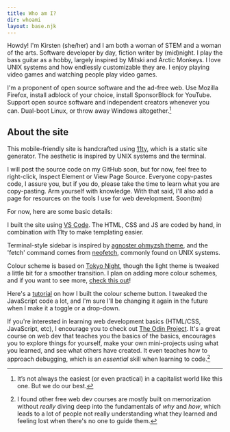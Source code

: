```yaml
---
title: Who am I?
dir: whoami
layout: base.njk
---
```


Howdy! I'm Kirsten (she/her) and I am both a woman of STEM and a woman of the arts. Software developer by day, fiction writer by (mid)night. I play the bass guitar as a hobby, largely inspired by Mitski and Arctic Monkeys. I love UNIX systems and how endlessly customizable they are. I enjoy playing video games and watching people play video games.

I'm a proponent of open source software and the ad-free web. Use Mozilla Firefox, install adblock of your choice, install SponsorBlock for YouTube. Support open source software and independent creators whenever you can. Dual-boot Linux, or throw away Windows altogether.[^1]

## About the site

This mobile-friendly site is handcrafted using [11ty](https://www.11ty.dev/docs/getting-started/), which is a static site generator. The aesthetic is inspired by UNIX systems and the terminal.

I will post the source code on my GitHub soon, but for now, feel free to right-click, Inspect Element or View Page Source. Everyone copy-pastes code, I assure you, but if you do, please take the time to learn what you are copy-pasting. Arm yourself with knowledge. With that said, I'll also add a page for resources on the tools I use for web development. Soon(tm)

For now, here are some basic details:

I built the site using [VS Code](https://code.visualstudio.com/). The HTML, CSS and JS are coded by hand, in combination with 11ty to make templating easier.

Terminal-style sidebar is inspired by [agnoster ohmyzsh theme](https://github.com/ohmyzsh/ohmyzsh/wiki/Themes#agnoster), and the 'fetch' command comes from [neofetch](https://github.com/dylanaraps/neofetch), commonly found on UNIX systems.

Colour scheme is based on [Tokyo Night](https://github.com/folke/tokyonight.nvim), though the light theme is tweaked a little bit for a smoother transition. I plan on adding more colour schemes, and if you want to see more, [check this out](https://gogh-co.github.io/Gogh/)!

Here's a [tutorial](https://css-tricks.com/a-complete-guide-to-dark-mode-on-the-web) on how I built the colour scheme button. I tweaked the JavaScript code a lot, and I'm sure I'll be changing it again in the future when I make it a toggle or a drop-down.

If you're interested in learning web development basics (HTML/CSS, JavaScript, etc), I encourage you to check out [The Odin Project](https://www.theodinproject.com/). It's a great course on web dev that teaches you the basics of the basics, encourages you to explore things for yourself, make your own mini-projects using what you learned, and see what others have created. It even teaches how to approach debugging, which is an _essential_ skill when learning to code.[^2]

[^1]: It’s not always the easiest (or even practical) in a capitalist world like this one. But we do our best.
[^2]: I found other free web dev courses are mostly built on memorization without _really_ diving deep into the fundamentals of _why_ and _how_, which leads to a lot of people not really understanding what they learned and feeling lost when there's no one to guide them.
